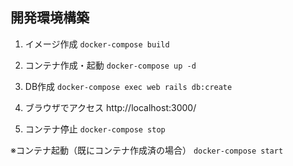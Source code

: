 ## 開発環境構築
1. イメージ作成
```docker-compose build```

2. コンテナ作成・起動
```docker-compose up -d```

3. DB作成
```docker-compose exec web rails db:create```

4. ブラウザでアクセス
http://localhost:3000/

5. コンテナ停止
```docker-compose stop```

※コンテナ起動（既にコンテナ作成済の場合）
```docker-compose start```
